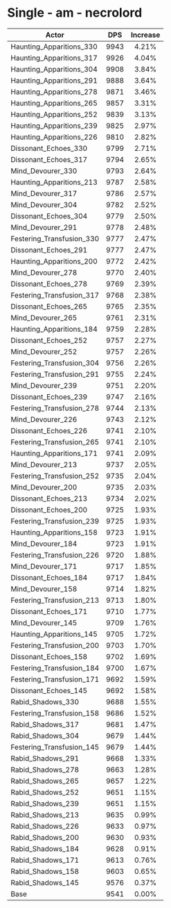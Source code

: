 # Single - am - necrolord
| Actor | DPS | Increase |
|---|:---:|:---:|
|Haunting_Apparitions_330|9943|4.21%|
|Haunting_Apparitions_317|9926|4.04%|
|Haunting_Apparitions_304|9908|3.84%|
|Haunting_Apparitions_291|9888|3.64%|
|Haunting_Apparitions_278|9871|3.46%|
|Haunting_Apparitions_265|9857|3.31%|
|Haunting_Apparitions_252|9839|3.13%|
|Haunting_Apparitions_239|9825|2.97%|
|Haunting_Apparitions_226|9810|2.82%|
|Dissonant_Echoes_330|9799|2.71%|
|Dissonant_Echoes_317|9794|2.65%|
|Mind_Devourer_330|9793|2.64%|
|Haunting_Apparitions_213|9787|2.58%|
|Mind_Devourer_317|9786|2.57%|
|Mind_Devourer_304|9782|2.52%|
|Dissonant_Echoes_304|9779|2.50%|
|Mind_Devourer_291|9778|2.48%|
|Festering_Transfusion_330|9777|2.47%|
|Dissonant_Echoes_291|9777|2.47%|
|Haunting_Apparitions_200|9772|2.42%|
|Mind_Devourer_278|9770|2.40%|
|Dissonant_Echoes_278|9769|2.39%|
|Festering_Transfusion_317|9768|2.38%|
|Dissonant_Echoes_265|9765|2.35%|
|Mind_Devourer_265|9761|2.31%|
|Haunting_Apparitions_184|9759|2.28%|
|Dissonant_Echoes_252|9757|2.27%|
|Mind_Devourer_252|9757|2.26%|
|Festering_Transfusion_304|9756|2.26%|
|Festering_Transfusion_291|9755|2.24%|
|Mind_Devourer_239|9751|2.20%|
|Dissonant_Echoes_239|9747|2.16%|
|Festering_Transfusion_278|9744|2.13%|
|Mind_Devourer_226|9743|2.12%|
|Dissonant_Echoes_226|9741|2.10%|
|Festering_Transfusion_265|9741|2.10%|
|Haunting_Apparitions_171|9741|2.09%|
|Mind_Devourer_213|9737|2.05%|
|Festering_Transfusion_252|9735|2.04%|
|Mind_Devourer_200|9735|2.03%|
|Dissonant_Echoes_213|9734|2.02%|
|Dissonant_Echoes_200|9725|1.93%|
|Festering_Transfusion_239|9725|1.93%|
|Haunting_Apparitions_158|9723|1.91%|
|Mind_Devourer_184|9723|1.91%|
|Festering_Transfusion_226|9720|1.88%|
|Mind_Devourer_171|9717|1.85%|
|Dissonant_Echoes_184|9717|1.84%|
|Mind_Devourer_158|9714|1.82%|
|Festering_Transfusion_213|9713|1.80%|
|Dissonant_Echoes_171|9710|1.77%|
|Mind_Devourer_145|9709|1.76%|
|Haunting_Apparitions_145|9705|1.72%|
|Festering_Transfusion_200|9703|1.70%|
|Dissonant_Echoes_158|9702|1.69%|
|Festering_Transfusion_184|9700|1.67%|
|Festering_Transfusion_171|9692|1.59%|
|Dissonant_Echoes_145|9692|1.58%|
|Rabid_Shadows_330|9688|1.55%|
|Festering_Transfusion_158|9686|1.52%|
|Rabid_Shadows_317|9681|1.47%|
|Rabid_Shadows_304|9679|1.44%|
|Festering_Transfusion_145|9679|1.44%|
|Rabid_Shadows_291|9668|1.33%|
|Rabid_Shadows_278|9663|1.28%|
|Rabid_Shadows_265|9657|1.22%|
|Rabid_Shadows_252|9651|1.15%|
|Rabid_Shadows_239|9651|1.15%|
|Rabid_Shadows_213|9635|0.99%|
|Rabid_Shadows_226|9633|0.97%|
|Rabid_Shadows_200|9630|0.93%|
|Rabid_Shadows_184|9628|0.91%|
|Rabid_Shadows_171|9613|0.76%|
|Rabid_Shadows_158|9603|0.65%|
|Rabid_Shadows_145|9576|0.37%|
|Base|9541|0.00%|
